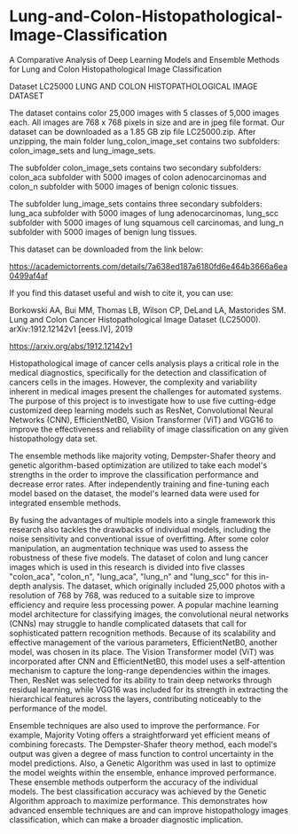 # Lung-and-Colon-Histopathological-Image-Classification
A Comparative Analysis of Deep Learning Models and Ensemble Methods for Lung and Colon Histopathological Image Classification

Dataset 
LC25000 LUNG AND COLON HISTOPATHOLOGICAL IMAGE DATASET

The dataset contains color 25,000 images with 5 classes of 5,000 images each. All images are 768 x 768 pixels in size and are in jpeg file format. Our dataset can be downloaded as a 1.85 GB zip file LC25000.zip. After unzipping, the main folder lung_colon_image_set contains two subfolders: colon_image_sets and lung_image_sets.

The subfolder colon_image_sets contains two secondary subfolders: colon_aca subfolder with 5000 images of colon adenocarcinomas and colon_n subfolder with 5000 images of benign colonic tissues.

The subfolder lung_image_sets contains three secondary subfolders: lung_aca subfolder with 5000 images of lung adenocarcinomas, lung_scc subfolder with 5000 images of lung squamous cell carcinomas, and lung_n subfolder with 5000 images of benign lung tissues.

This dataset can be downloaded from the link below:

https://academictorrents.com/details/7a638ed187a6180fd6e464b3666a6ea0499af4af

If you find this dataset useful and wish to cite it, you can use:

Borkowski AA, Bui MM, Thomas LB, Wilson CP, DeLand LA, Mastorides SM. Lung and Colon Cancer Histopathological Image Dataset (LC25000). arXiv:1912.12142v1 [eess.IV], 2019

https://arxiv.org/abs/1912.12142v1

Histopathological image of cancer cells analysis plays a critical role in the medical diagnostics, specifically for the detection and classification of cancers cells in the images. However, the complexity and variability inherent in medical images present the challenges for automated systems. The purpose of this project is to investigate how to use five cutting-edge customized deep learning models such as ResNet, Convolutional Neural Networks (CNN), EfficientNetB0, Vision Transformer (ViT) and VGG16 to improve the effectiveness and reliability of image classification on any given histopathology data set. 

The ensemble methods like majority voting, Dempster-Shafer theory and genetic algorithm-based optimization are utilized to take each model's strengths in the order to improve the classification performance and decrease error rates. After independently training and fine-tuning each model based on the dataset, the model's learned data were used for integrated ensemble methods.

By fusing the advantages of multiple models into a single framework this research also tackles the drawbacks of individual models, including the noise sensitivity and conventional issue of overfitting. After some color manipulation, an augmentation technique was used to assess the robustness of these five models. The dataset of colon and lung cancer images which is used in this research is divided into five classes "colon_aca", "colon_n", "lung_aca", "lung_n" and "lung_scc" for this in-depth analysis. The dataset, which originally included 25,000 photos with a resolution of 768 by 768, was reduced to a suitable size to improve efficiency and require less processing power.
A popular machine learning model architecture for classifying images, the convolutional neural networks (CNNs) may struggle to handle complicated datasets that call for sophisticated pattern recognition methods. Because of its scalability and effective management of the various parameters, EfficientNetB0, another model, was chosen in its place. The Vision Transformer model (ViT) was incorporated after CNN and EfficientNetB0, this model uses a self-attention mechanism to capture the long-range dependencies within the images. Then, ResNet was selected for its ability to train deep networks through residual learning, while VGG16 was included for its strength in extracting the hierarchical features across the layers, contributing noticeably to the performance of the model.

Ensemble techniques are also used to improve the performance. For example, Majority Voting offers a straightforward yet efficient means of combining forecasts. The Dempster-Shafer theory method, each model's output was given a degree of mass function to control uncertainty in the model predictions. Also, a Genetic Algorithm was used in last to optimize the model weights within the ensemble, enhance improved performance.
These ensemble methods outperform the accuracy of the individual models. The best classification accuracy was achieved by the Genetic Algorithm approach to maximize performance. This demonstrates how advanced ensemble techniques are and can improve histopathology images classification, which can make a broader diagnostic implication.
